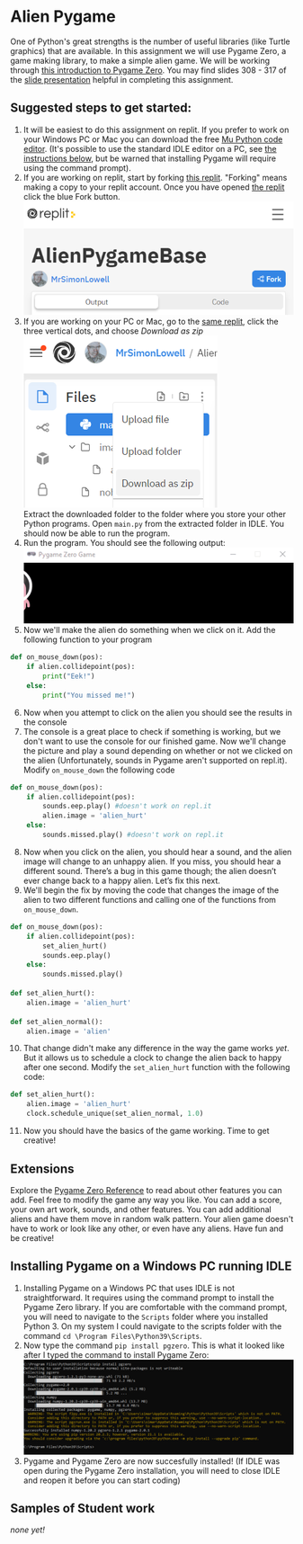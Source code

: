 Alien Pygame
===========
One of Python's great strengths is the number of useful libraries (like Turtle graphics) that are available. In this assignment we will use Pygame Zero, a game making library, to make a simple alien game. We will be working through [this introduction to Pygame Zero](https://pygame-zero.readthedocs.io/en/stable/introduction.html). You may find slides 308 - 317 of the [slide presentation](https://docs.google.com/presentation/d/1rICcmNbnGYsB-cV_6EatPyzcOS2sId80Jh2kayUzm4Q/edit?usp=sharing) helpful in completing this assignment.

Suggested steps to get started:
---------------------------------
1. It will be easiest to do this assignment on replit. If you prefer to work on your Windows PC or Mac you can download the free [Mu Python code editor](https://codewith.mu/). (It's possible to use the standard IDLE editor on a PC, see [the instructions below](#installing-pygame-on-a-windows-pc-running-idle), but be warned that installing Pygame will require using the command prompt). 
2. If you are working on replit, start by forking [this replit](https://replit.com/@MrSimonLowell/AlienPygameBase). "Forking" means making a copy to your replit account. Once you have opened [the replit](https://replit.com/@MrSimonLowell/AlienPygameBase) click the blue Fork button.   
![](ForkButton.PNG)  
3. If you are working on your PC or Mac, go to the [same replit](https://replit.com/@MrSimonLowell/AlienPygameBase), click the three vertical dots, and choose *Download as zip*   
![](DownloadAsZip.PNG)   
Extract the downloaded folder to the folder where you store your other Python programs. Open `main.py` from the extracted folder in IDLE. You should now be able to run the program.
4. Run the program. You should see the following output:   
![](StartProgram.gif)    
5. Now we'll make the alien do something when we click on it. Add the following function to your program   
```python
def on_mouse_down(pos):
    if alien.collidepoint(pos):
        print("Eek!")
    else:
        print("You missed me!")
``` 
6. Now when you attempt to click on the alien you should see the results in the console
7. The console is a great place to check if something is working, but we don't want to use the console for our finished game. Now we'll change the picture and play a sound depending on whether or not we clicked on the alien (Unfortunately, sounds in Pygame aren't supported on repl.it). Modify `on_mouse_down` the following code
```python
def on_mouse_down(pos):
    if alien.collidepoint(pos):
        sounds.eep.play() #doesn't work on repl.it
        alien.image = 'alien_hurt'
    else:
        sounds.missed.play() #doesn't work on repl.it
```
8. Now when you click on the alien, you should hear a sound, and the alien image will change to an unhappy alien. If you miss, you should hear a different sound. There’s a bug in this game though; the alien doesn’t ever change back to a happy alien. Let’s fix this next.
9. We'll begin the fix by moving the code that changes the image of the alien to two different functions and calling one of the functions from `on_mouse_down`.
```python
def on_mouse_down(pos):
    if alien.collidepoint(pos):
        set_alien_hurt()
        sounds.eep.play()
    else:
        sounds.missed.play()
        
def set_alien_hurt():
    alien.image = 'alien_hurt'

def set_alien_normal():
    alien.image = 'alien'
```
10. That change didn't make any difference in the way the game works *yet*. But it allows us to schedule a clock to change the alien back to happy after one second. Modify the `set_alien_hurt` function with the following code:
```python
def set_alien_hurt():
    alien.image = 'alien_hurt'
    clock.schedule_unique(set_alien_normal, 1.0)
```
11. Now you should have the basics of the game working. Time to get creative!

Extensions
----------------------------------------------
Explore the [Pygame Zero Reference](https://pygame-zero.readthedocs.io/en/stable/) to read about other features you can add. Feel free to modify the game any way you like. You can add a score, your own art work, sounds, and other features. You can add additional aliens and have them move in random walk pattern. Your alien game doesn't have to work or look like any other, or even have any aliens. Have fun and be creative!

Installing Pygame on a Windows PC running IDLE
----------------------------------------------
1. Installing Pygame on a Windows PC that uses IDLE is not straightforward. It requires using the command prompt to install the Pygame Zero library. If you are comfortable with the command prompt, you will need to navigate to the `Scripts` folder where you installed Python 3. On my system I could navigate to the scripts folder with the command `cd \Program Files\Python39\Scripts`.
2. Now type the command `pip install pgzero`. This is what it looked like after I typed the command to install Pygame Zero:   
   ![](InstallingPgzeroWindows.PNG)
4. Pygame and Pygame Zero are now succesfully installed! (If IDLE was open during the Pygame Zero installation, you will need to close IDLE and reopen it before you can start coding)  

Samples of Student work
-----------------------
*none yet!*

